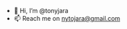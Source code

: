 - 👋 Hi, I’m @tonyjara
- 📫 Reach me on nytojara@gmail.com

<!---
tonyjara/tonyjara is a ✨ special ✨ repository because its `README.md` (this file) appears on your GitHub profile.
You can click the Preview link to take a look at your changes.
--->
